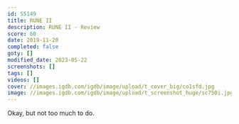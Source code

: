 ```yaml
---
id: 55149
title: RUNE II
description: RUNE II - Review
score: 60
date: 2019-11-20
completed: false
goty: []
modified_date: 2023-05-22
screenshots: []
tags: []
videos: []
cover: //images.igdb.com/igdb/image/upload/t_cover_big/co1sfd.jpg
image: //images.igdb.com/igdb/image/upload/t_screenshot_huge/sc750i.jpg
---
```

Okay, but not too much to do.
